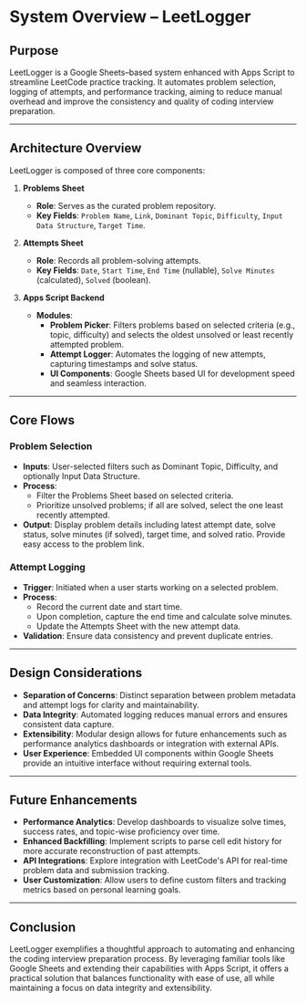 # System Overview – LeetLogger

## Purpose

LeetLogger is a Google Sheets–based system enhanced with Apps Script to streamline LeetCode practice tracking. It automates problem selection, logging of attempts, and performance tracking, aiming to reduce manual overhead and improve the consistency and quality of coding interview preparation.

---

## Architecture Overview

LeetLogger is composed of three core components:

1. **Problems Sheet**  
   - **Role**: Serves as the curated problem repository.
   - **Key Fields**: `Problem Name`, `Link`, `Dominant Topic`, `Difficulty`, `Input Data Structure`, `Target Time`.

2. **Attempts Sheet**  
   - **Role**: Records all problem-solving attempts.
   - **Key Fields**: `Date`, `Start Time`, `End Time` (nullable), `Solve Minutes` (calculated), `Solved` (boolean).

3. **Apps Script Backend**  
   - **Modules**:
     - **Problem Picker**: Filters problems based on selected criteria (e.g., topic, difficulty) and selects the oldest unsolved or least recently attempted problem.
     - **Attempt Logger**: Automates the logging of new attempts, capturing timestamps and solve status.
     - **UI Components**: Google Sheets based UI for development speed and seamless interaction.

---

## Core Flows

### Problem Selection

- **Inputs**: User-selected filters such as Dominant Topic, Difficulty, and optionally Input Data Structure.
- **Process**:
  - Filter the Problems Sheet based on selected criteria.
  - Prioritize unsolved problems; if all are solved, select the one least recently attempted.
- **Output**: Display problem details including latest attempt date, solve status, solve minutes (if solved), target time, and solved ratio. Provide easy access to the problem link.

### Attempt Logging

- **Trigger**: Initiated when a user starts working on a selected problem.
- **Process**:
  - Record the current date and start time.
  - Upon completion, capture the end time and calculate solve minutes.
  - Update the Attempts Sheet with the new attempt data.
- **Validation**: Ensure data consistency and prevent duplicate entries.

---

## Design Considerations

- **Separation of Concerns**: Distinct separation between problem metadata and attempt logs for clarity and maintainability.
- **Data Integrity**: Automated logging reduces manual errors and ensures consistent data capture.
- **Extensibility**: Modular design allows for future enhancements such as performance analytics dashboards or integration with external APIs.
- **User Experience**: Embedded UI components within Google Sheets provide an intuitive interface without requiring external tools.

---

## Future Enhancements

- **Performance Analytics**: Develop dashboards to visualize solve times, success rates, and topic-wise proficiency over time.
- **Enhanced Backfilling**: Implement scripts to parse cell edit history for more accurate reconstruction of past attempts.
- **API Integrations**: Explore integration with LeetCode's API for real-time problem data and submission tracking.
- **User Customization**: Allow users to define custom filters and tracking metrics based on personal learning goals.

---

## Conclusion

LeetLogger exemplifies a thoughtful approach to automating and enhancing the coding interview preparation process. By leveraging familiar tools like Google Sheets and extending their capabilities with Apps Script, it offers a practical solution that balances functionality with ease of use, all while maintaining a focus on data integrity and extensibility.

